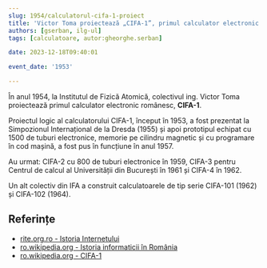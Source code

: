 ```yaml
---
slug: 1954/calculatorul-cifa-1-proiect
title: 'Victor Toma proiectează „CIFA-1”, primul calculator electronic românesc'
authors: [gserban, ilg-ul]
tags: [calculatoare, autor:gheorghe.serban]

date: 2023-12-18T09:40:01

event_date: '1953'

---
```


În anul 1954, la Institutul de Fizică Atomică,
colectivul ing. Victor Toma proiectează primul
calculator electronic românesc, **CIFA-1**.

<!-- truncate -->

Proiectul logic al calculatorului CIFA-1, început în 1953, a fost prezentat
la Simpozionul Internațional de la Dresda (1955) și apoi prototipul echipat
cu 1500 de tuburi electronice,
memorie pe cilindru magnetic și cu programare
în cod mașină, a fost pus în funcțiune în anul 1957.

Au urmat: CIFA-2 cu 800 de tuburi electronice în 1959,
CIFA-3 pentru Centrul de calcul al Universității din București în 1961 și
CIFA-4 în 1962.

Un alt colectiv din IFA a construit calculatoarele de tip serie CIFA-101
(1962) și CIFA-102 (1964).

## Referințe

- [rite.org.ro - Istoria Internetului](https://rite.org.ro/istoria-internetului/)
- [ro.wikipedia.org - Istoria informaticii în România](https://ro.wikipedia.org/wiki/Istoria_informaticii_în_România)
- [ro.wikipedia.org - CIFA-1](https://ro.wikipedia.org/wiki/CIFA)
